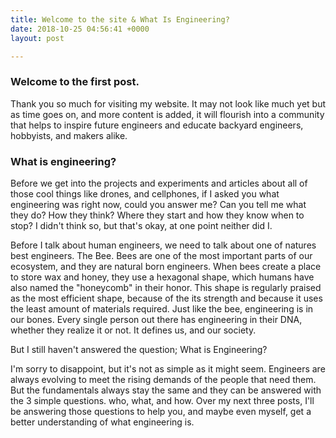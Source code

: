 ```yaml
---
title: Welcome to the site & What Is Engineering?
date: 2018-10-25 04:56:41 +0000
layout: post

---
```

### Welcome to the first post.

Thank you so much for visiting my website. It may not look like much yet but as time goes on, and more content is added, it will flourish into a community that helps to inspire future engineers and educate backyard engineers, hobbyists, and makers alike.

### What is engineering?

Before we get into the projects and experiments and articles about all of those cool things like drones, and cellphones, if I asked you what engineering was right now, could you answer me? Can you tell me what they do? How they think? Where they start and how they know when to stop? I didn't think so, but that's okay, at one point neither did I.

Before I talk about human engineers, we need to talk about one of natures best engineers. The Bee. Bees are one of the most important parts of our ecosystem, and they are natural born engineers. When bees create a place to store wax and honey, they use a hexagonal shape, which humans have also named the "honeycomb" in their honor. This shape is regularly praised as the most efficient shape, because of the its strength and because it uses the least amount of materials required. Just like the bee, engineering is in our bones. Every single person out there has engineering in their DNA, whether they realize it or not. It defines us, and our society.

But I still haven't answered the question; What is Engineering?

I'm sorry to disappoint, but it's not as simple as it might seem. Engineers are always evolving to meet the rising demands of the people that need them. But the fundamentals always stay the same and they can be answered with the 3 simple questions. who, what, and how. Over my next three posts, I'll be answering those questions to help you, and maybe even myself, get a better understanding of what engineering is.